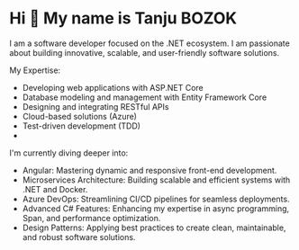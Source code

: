 Hi 👋 My name is Tanju BOZOK
============================
I am a software developer focused on the .NET ecosystem. I am passionate about building innovative, scalable, and user-friendly software solutions. 

My Expertise: 
- Developing web applications with ASP.NET Core
- Database modeling and management with Entity Framework Core
- Designing and integrating RESTful APIs
- Cloud-based solutions (Azure)
- Test-driven development (TDD)
- 
I'm currently diving deeper into:
- Angular: Mastering dynamic and responsive front-end development.
- Microservices Architecture: Building scalable and efficient systems with .NET and Docker.
- Azure DevOps: Streamlining CI/CD pipelines for seamless deployments.
- Advanced C# Features: Enhancing my expertise in async programming, Span<T>, and performance optimization.
- Design Patterns: Applying best practices to create clean, maintainable, and robust software solutions.
